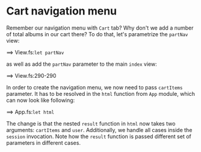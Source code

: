 # Cart navigation menu

Remember our navigation menu with `Cart` tab? 
Why don't we add a number of total albums in our cart there?
To do that, let's parametrize the `partNav` view:

==> View.fs:`let partNav`

as well as add the `partNav` parameter to the main `index` view:

==> View.fs:290-290

In order to create the navigation menu, we now need to pass `cartItems` parameter.
It has to be resolved in the `html` function from `App` module, which can now look like following:

==> App.fs:`let html`

The change is that the nested `result` function in `html` now takes two arguments: `cartItems` and `user`. 
Additionally, we handle all cases inside the `session` invocation.
Note how the `result` function is passed different set of parameters in different cases.
